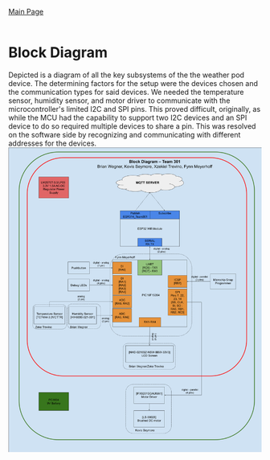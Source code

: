[Main Page](../Title.md)<br><br>
# Block Diagram
Depicted is a diagram of all the key subsystems of the the weather pod device. The determining factors for the setup were the devices chosen and the communication types for said devices. We needed the temperature sensor, humidity sensor, and motor driver to communicate with the microcontroller's limited I2C and SPI pins. This proved difficult, originally, as while the MCU had the capability to support two I2C devices and an SPI device to do so required multiple devices to share a pin. This was resolved on the software side by recognizing and communicating with different addresses for the devices.
![My Image](https://raw.githubusercontent.com/314-grp-301/314-grp-301.github.io/main/docs/assets/images/Block%20Diagram%20Draft.png)


